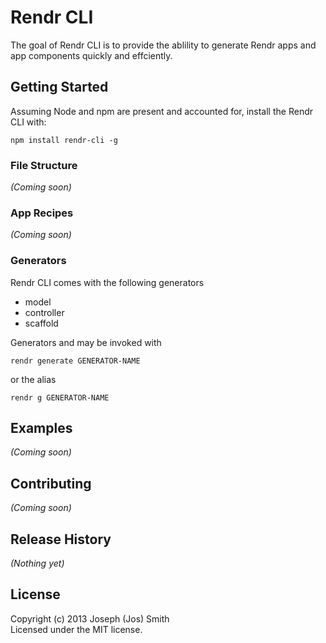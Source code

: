 # Rendr CLI

The goal of Rendr CLI is to provide the ablility to generate Rendr apps and app components quickly and effciently.


## Getting Started

Assuming Node and npm are present and accounted for, install the Rendr CLI with:

    npm install rendr-cli -g

### File Structure
_(Coming soon)_


### App Recipes
_(Coming soon)_

### Generators

Rendr CLI comes with the following generators

- model
- controller
- scaffold

Generators and may be invoked with 

    rendr generate GENERATOR-NAME

or the alias

	rendr g GENERATOR-NAME

## Examples
_(Coming soon)_

## Contributing
_(Coming soon)_

## Release History
_(Nothing yet)_

## License
Copyright (c) 2013 Joseph (Jos) Smith  
Licensed under the MIT license.
